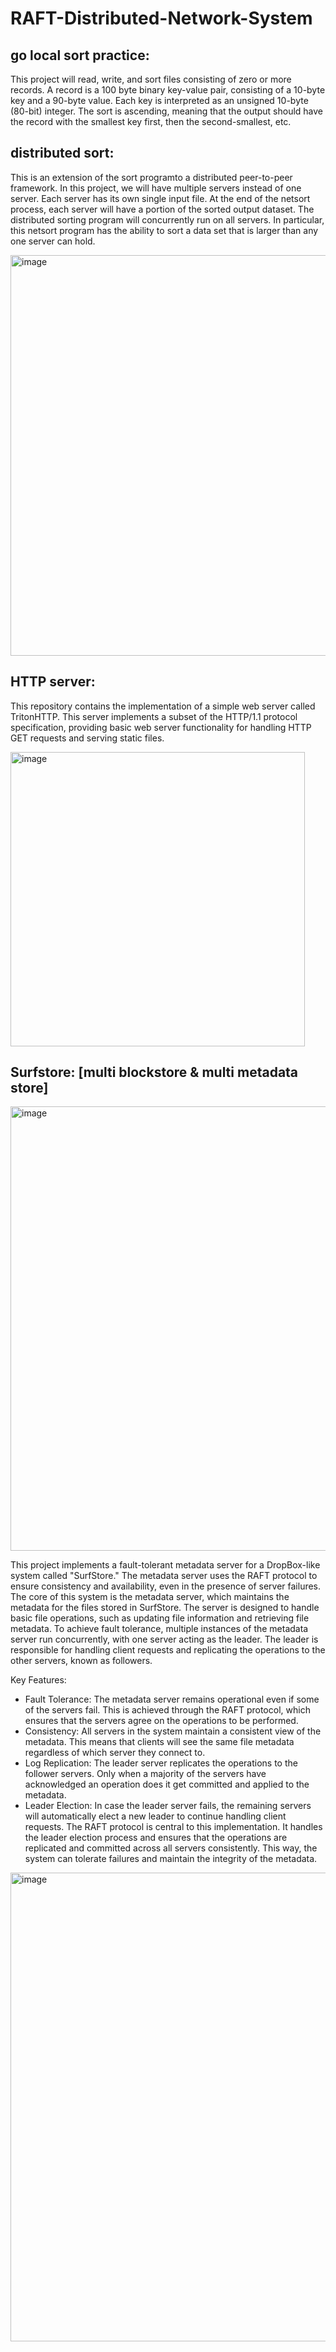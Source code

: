 # RAFT-Distributed-Network-System

## go local sort practice:
  This project will read, write, and sort files consisting of zero or more records. A record is a 100 byte binary key-value pair, consisting of a 10-byte key and a 90-byte value. Each key is interpreted as an unsigned 10-byte (80-bit) integer. The sort is ascending, meaning that the output should have the record with the smallest key first, then the second-smallest, etc.
  
## distributed sort:
  This is an extension of the sort programto a distributed peer-to-peer framework. In this project, we will have multiple servers instead of one server. Each server has its own single input file. At the end of the netsort process, each server will have a portion of the sorted output dataset. The distributed sorting program will concurrently run on all servers. In particular, this
netsort program has the ability to sort a data set that is larger than any one server can hold.

<img width="641" alt="image" src="https://github.com/user-attachments/assets/d215a070-7dd3-44da-8959-0e1ce4e58e6f">

## HTTP server:
  This repository contains the implementation of a simple web server called TritonHTTP. This server implements a subset of the HTTP/1.1 protocol specification, providing basic web server functionality for handling HTTP GET requests and serving static files.
  
<img width="471" alt="image" src="https://github.com/user-attachments/assets/61ff7bc8-c6f6-478b-a56f-9923f856242a">

## Surfstore: [multi blockstore & multi metadata store]

<img width="711" alt="image" src="https://github.com/user-attachments/assets/98b778e7-8301-4e6c-84c5-86b6b94c1ae8">

  This project implements a fault-tolerant metadata server for a DropBox-like system called "SurfStore." The metadata server uses the RAFT protocol to ensure consistency and availability, even in the presence of server failures. 
  The core of this system is the metadata server, which maintains the metadata for the files stored in SurfStore. The server is designed to handle basic file operations, such as updating file information and retrieving file metadata. To achieve fault tolerance, multiple instances of the metadata server run concurrently, with one server acting as the leader. The leader is responsible for handling client requests and replicating the operations to the other servers, known as followers.

Key Features:
- Fault Tolerance: The metadata server remains operational even if some of the servers fail. This is achieved through the RAFT protocol, which ensures that the servers agree on the operations to be performed.
- Consistency: All servers in the system maintain a consistent view of the metadata. This means that clients will see the same file metadata regardless of which server they connect to.
- Log Replication: The leader server replicates the operations to the follower servers. Only when a majority of the servers have acknowledged an operation does it get committed and applied to the metadata.
- Leader Election: In case the leader server fails, the remaining servers will automatically elect a new leader to continue handling client requests.
The RAFT protocol is central to this implementation. It handles the leader election process and ensures that the operations are replicated and committed across all servers consistently. This way, the system can tolerate failures and maintain the integrity of the metadata.

<img width="750" alt="image" src="https://github.com/user-attachments/assets/b2f0d8dd-9dea-4554-b201-f962519c0575">

